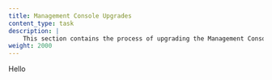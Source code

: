 ```yaml
---
title: Management Console Upgrades
content_type: task
description: |
    This section contains the process of upgrading the Management Console's Companion to the latest version.
weight: 2000
---
```


Hello
